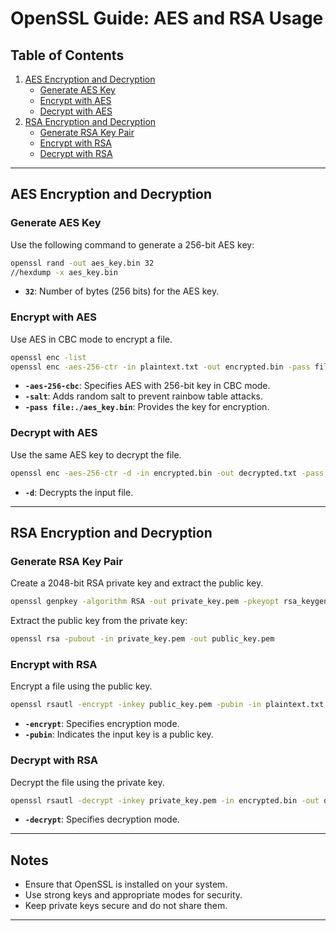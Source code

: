 
# OpenSSL Guide: AES and RSA Usage

## Table of Contents

1. [AES Encryption and Decryption](#aes-encryption-and-decryption)
   - [Generate AES Key](#generate-aes-key)
   - [Encrypt with AES](#encrypt-with-aes)
   - [Decrypt with AES](#decrypt-with-aes)
2. [RSA Encryption and Decryption](#rsa-encryption-and-decryption)
   - [Generate RSA Key Pair](#generate-rsa-key-pair)
   - [Encrypt with RSA](#encrypt-with-rsa)
   - [Decrypt with RSA](#decrypt-with-rsa)

---

## AES Encryption and Decryption

### Generate AES Key

Use the following command to generate a 256-bit AES key:

```bash
openssl rand -out aes_key.bin 32
//hexdump -x aes_key.bin
```

- **`32`**: Number of bytes (256 bits) for the AES key.

### Encrypt with AES

Use AES in CBC mode to encrypt a file.

```bash
openssl enc -list
openssl enc -aes-256-ctr -in plaintext.txt -out encrypted.bin -pass file:./aes_key.bin

```

- **`-aes-256-cbc`**: Specifies AES with 256-bit key in CBC mode.
- **`-salt`**: Adds random salt to prevent rainbow table attacks.
- **`-pass file:./aes_key.bin`**: Provides the key for encryption.

### Decrypt with AES

Use the same AES key to decrypt the file.

```bash
openssl enc -aes-256-ctr -d -in encrypted.bin -out decrypted.txt -pass file:./aes_key.bin
```

- **`-d`**: Decrypts the input file.

---

## RSA Encryption and Decryption

### Generate RSA Key Pair

Create a 2048-bit RSA private key and extract the public key.

```bash
openssl genpkey -algorithm RSA -out private_key.pem -pkeyopt rsa_keygen_bits:2048
```

Extract the public key from the private key:

```bash
openssl rsa -pubout -in private_key.pem -out public_key.pem
```

### Encrypt with RSA

Encrypt a file using the public key.

```bash
openssl rsautl -encrypt -inkey public_key.pem -pubin -in plaintext.txt -out encrypted.bin
```

- **`-encrypt`**: Specifies encryption mode.
- **`-pubin`**: Indicates the input key is a public key.

### Decrypt with RSA

Decrypt the file using the private key.

```bash
openssl rsautl -decrypt -inkey private_key.pem -in encrypted.bin -out decrypted.txt
```

- **`-decrypt`**: Specifies decryption mode.

---

## Notes

- Ensure that OpenSSL is installed on your system.
- Use strong keys and appropriate modes for security.
- Keep private keys secure and do not share them.

---

